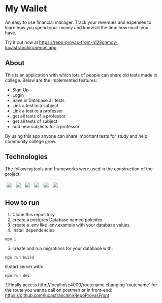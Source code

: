 # My Wallet

An easy to use financial manager. Track your revenues and expenses to learn how you spend your money and know all the time how much you have.

Try it out now at https://repo-provas-front-n128ghmoy-lucasfranchini.vercel.app

## About

This is an application with which lots of people can share old tests made in college. Below are the implemented features:

- Sign Up
- Login
- Save in Database all tests
- Link a test to a subject
- Link a test to a professor
- get all tests of a professor
- get all tests of subject
- add new subjects for a professor

By using this app anyone can share important tests for study and help community college grow.

## Technologies

The following tools and frameworks were used in the construction of the project:<br>

<p>
  <img style='margin: 5px;' src='https://img.shields.io/badge/Node.js-339933?style=for-the-badge&logo=nodedotjs&logoColor=white'>
  <img style='margin: 5px;' src='https://img.shields.io/badge/TypeScript-007ACC?style=for-the-badge&logo=typescript&logoColor=white'>
  <img style='margin: 5px;' src='https://img.shields.io/badge/PostgreSQL-316192?style=for-the-badge&logo=postgresql&logoColor=white'>
  <img style='margin: 5px;' src="https://img.shields.io/badge/Express.js-000000?style=for-the-badge&logo=express&logoColor=white"/>
  <img style='margin: 5px;' src="https://img.shields.io/badge/Jest-C21325?style=for-the-badge&logo=jest&logoColor=white"/>
  <img style='margin: 5px;' src="https://img.shields.io/badge/Heroku-430098?style=for-the-badge&logo=heroku&logoColor=white"/>
</p>

## How to run

1. Clone this repository
2. create a postgres Database named pokedex
3. create a .env like .env.example with your database values
4. Install dependencies

```
npm i
```

5. create and run migrations for your database with:

```
npm run build
```

6.start server with:

```
npm run dev
```

7.Finally access http://localhost:4000/routename changing 'routename' for the route you wanna call on postman or in front-end: https://github.com/lucasfranchini/RepoProvasFront
